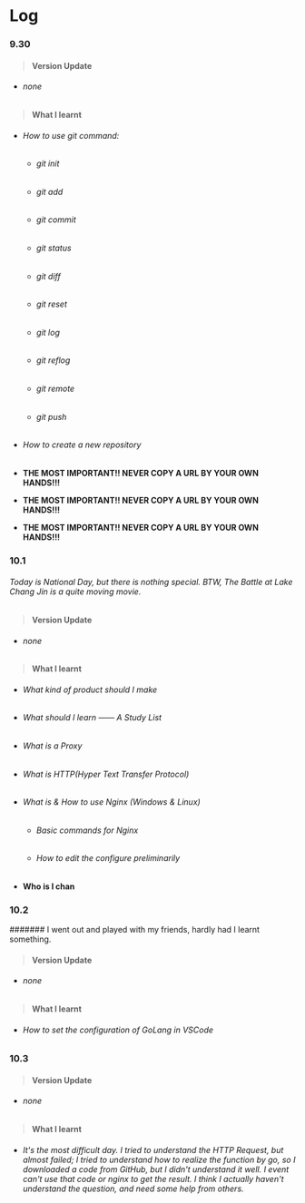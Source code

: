 # Log

### 9.30

> #### Version Update

- ###### none

> #### What I learnt

- ###### How to use git command:

  - ###### git init

  - ###### git add

  - ###### git commit

  - ###### git status

  - ###### git diff

  - ###### git reset

  - ###### git log

  - ###### git reflog

  - ###### git remote

  - ###### git push

- ###### How to create a new repository

- **THE MOST IMPORTANT!! NEVER COPY A URL BY YOUR OWN HANDS!!!**

- **THE MOST IMPORTANT!! NEVER COPY A URL BY YOUR OWN HANDS!!!**

- **THE MOST IMPORTANT!! NEVER COPY A URL BY YOUR OWN HANDS!!!**

### 10.1

###### Today is National Day, but there is nothing special. BTW, *The Battle at Lake Chang Jin* is a quite moving movie.

> #### Version Update

- ###### none

> #### What I learnt

- ###### What kind of product should I make

- ###### What should I learn —— A Study List

- ###### What is a *Proxy*

- ###### What is HTTP(Hyper Text Transfer Protocol)

- ###### What is & How to use Nginx (Windows & Linux)

  - ###### Basic commands for Nginx

  - ###### How to edit the configure preliminarily

- **Who is l chan**

### 10.2

####### I went out and played with my friends, hardly had I learnt something.
> #### Version Update

- ###### none

> #### What I learnt

- ###### How to set the configuration of GoLang in VSCode

### 10.3

> #### Version Update

- ###### none

> #### What I learnt

- ###### It's the most difficult day. I tried to understand the HTTP Request, but almost failed; I tried to understand how to realize the function by go, so I downloaded a code from GitHub, but I didn't understand it well. I event can't use that code or nginx to get the result. I think I actually haven't understand the question, and need some help from others.